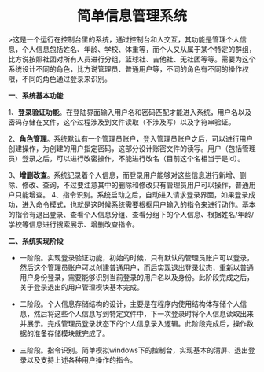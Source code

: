 <h1 style="text-align: center">简单信息管理系统</h1>
>这是一个运行在控制台里的系统，通过控制台和人交互，其功能是管理个人信息，个人信息包括姓名、年龄、学校、体重等，而个人又从属于某个特定的群组，比方说按照社团对所有人员进行分组，篮球社、吉他社、无社团等等。需要为这个系统设计不同的角色，比方说管理员、普通用户等，不同的角色有不同的操作权限，不同的角色通过登录来识别。

**一、系统基本功能**

1、**登录验证功能**。在登陆界面输入用户名和密码匹配才能进入系统，用户名以及密码存储在文件，这个过程涉及到文件读取（不涉及写）以及字符串验证。

2、**角色管理**。系统默认有一个管理员账户，登入管理员账户之后，可以进行用户创建操作，为创建的用户指定密码，这部分设计账密文件的读写。用户（包括管理员）登录之后，可以进行改密操作，不能进行改名（目前这个名相当于是id）。

3、**增删改查**。系统记录着个人信息，而登录用户能够对这些信息进行新增、删除、修改、查询，不过要注意其中的删除和修改只有管理员用户可以操作，普通用户只能增查。
4、指令识别。系统启动之后，自动进入请求登录界面，如果登录成功，进入命令模式，也就是这时候系统需要根据用户输入的指令来进行动作。基本的指令有退出登录、查看个人信息分组、查看分组下的个人信息、根据姓名/年龄/学校等信息进行搜索展示、增删改查指令。

**二、系统实现阶段**

- 一阶段。实现登录验证功能，初始的时候，只有默认的管理员账户可以登录，然后这个管理员账户可以创建普通用户，而后实现退出登录状态，重新以普通用户身份登录，需要能够识别当前登录的用户名以及身份。此阶段完成之后，关于登录退出的用户管理模块基本完成。

- 二阶段。个人信息存储结构的设计，主要是在程序内使用结构体存储个人信息，然后将这些个人信息写到特定文件中，下一次登录时将个人信息读取出来并展示。完成管理员登录状态下的个人信息录入逻辑。此阶段完成后，操作数据的准备存储模块就完成了。

- 三阶段。指令识别。简单模拟windows下的控制台，实现基本的清屏、退出登录以及支持上述各种用户操作的指令。

